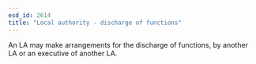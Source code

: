 ```yaml
---
esd_id: 2614
title: "Local authority - discharge of functions"
---
```


An LA may make arrangements for the discharge of functions, by another LA or an executive of another LA. 


